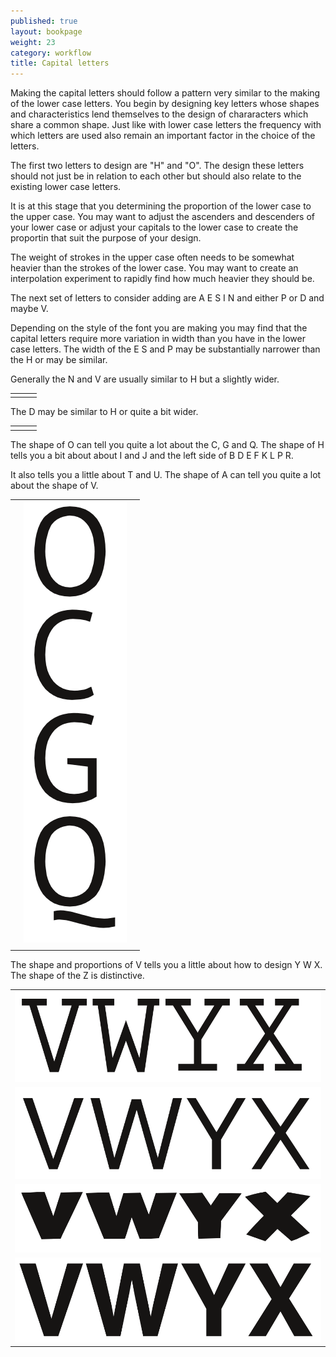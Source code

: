 ```yaml
---
published: true
layout: bookpage
weight: 23
category: workflow
title: Capital letters
---
```


Making the capital letters should follow a pattern very similar to the making of the lower case letters. You begin by designing key letters whose shapes and characteristics lend themselves to the design of chararacters which share a common shape. Just like with lower case letters the frequency with which letters are used also remain an important factor in the choice of the letters.

The first two letters to design are "H" and "O". The design these letters should not just be in relation to each other but should also relate to the existing lower case letters.

It is at this stage that you determining the proportion of the lower case to the upper case. You may want to adjust the ascenders and descenders of your lower case or adjust your capitals to the lower case to create the proportin that suit the purpose of your design.

The weight of strokes in the upper case often needs to be somewhat heavier than the strokes of the lower case. You may want to create an interpolation experiment to rapidly find how much heavier they should be.

The next set of letters to consider adding are A E S I N and either P or D and maybe V.

Depending on the style of the font you are making you may find that the capital letters require more variation in width than you have in the lower case letters. The width of the E S and P may be substantially narrower than the H or may be similar. 

Generally the N and V are usually similar to H but a slightly wider.

<table border="0" cellpadding="13"><tbody><tr><td><img style="display: block; margin-left: auto; margin-right: auto;" src="NVH-1.png" alt=""></td>
<td><img style="display: block; margin-left: auto; margin-right: auto;" src="NVH-2.png" alt=""></td>
<td><img style="display: block; margin-left: auto; margin-right: auto;" src="NVH-3.png" alt=""> </td>
</tr></tbody></table><p>

The D may be similar to H or quite a bit wider.

<table border="0" cellpadding="13"><tbody><tr><td><img style="display: block; margin-left: auto; margin-right: auto;" src="HD-1.png" alt=""></td>
<td> <img style="display: block; margin-left: auto; margin-right: auto;" src="HD-2.png" alt=""></td>
<td> <img style="display: block; margin-left: auto; margin-right: auto;" src="HD-3.png" alt=""></td>
</tr></tbody></table><p>

The shape of O can tell you quite a lot about the C, G and Q. The shape of H tells you a bit about about I and J and the left side of B D E F K L P R.

It also tells you a little about T and U. The shape of A can tell you quite a lot about the shape of V.

<table border="0" cellpadding="13"><tbody><tr><td><img style="display: block; margin-left: auto; margin-right: auto;" src="OCGQ-2.png" alt=""></td>
<td style="text-align: center;"> <img src="images/OCGQ-1.png" alt=""></td>
<td><img style="display: block; margin-left: auto; margin-right: auto;" src="OCGQ-3.png" alt=""></td>
</tr><tr><td><img style="display: block; margin-left: auto; margin-right: auto;" src="HBDE-3.png" alt=""></td>
<td><img style="display: block; margin-left: auto; margin-right: auto;" src="HBDE-2.png" alt=""></td>
<td><img style="display: block; margin-left: auto; margin-right: auto;" src="HBDE-1.png" alt=""></td>
</tr></tbody></table><p>

The shape and proportions of V tells you a little about how to design Y W X. The shape of the Z is distinctive.

<p dir="ltr">

<table border="0" cellpadding="13"><tbody><tr><td><img src="images/VWYX-2.png" alt=""></td>
</tr><tr><td> <img src="images/VWYX-3.png" alt=""></td>
</tr><tr><td> <img src="images/VWYX-4.png" alt=""></td>
</tr><tr><td> <img src="images/VWYX-1.png" alt=""></td>
</tr></tbody></table>